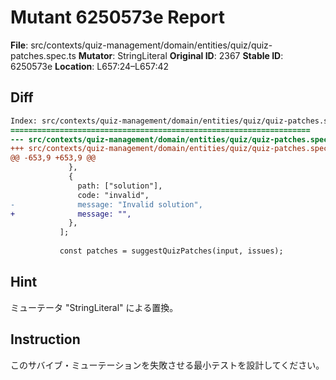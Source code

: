# Mutant 6250573e Report

**File**: src/contexts/quiz-management/domain/entities/quiz/quiz-patches.spec.ts
**Mutator**: StringLiteral
**Original ID**: 2367
**Stable ID**: 6250573e
**Location**: L657:24–L657:42

## Diff

```diff
Index: src/contexts/quiz-management/domain/entities/quiz/quiz-patches.spec.ts
===================================================================
--- src/contexts/quiz-management/domain/entities/quiz/quiz-patches.spec.ts	original
+++ src/contexts/quiz-management/domain/entities/quiz/quiz-patches.spec.ts	mutated #2367
@@ -653,9 +653,9 @@
             },
             {
               path: ["solution"],
               code: "invalid",
-              message: "Invalid solution",
+              message: "",
             },
           ];
 
           const patches = suggestQuizPatches(input, issues);
```

## Hint

ミューテータ "StringLiteral" による置換。

## Instruction

このサバイブ・ミューテーションを失敗させる最小テストを設計してください。
